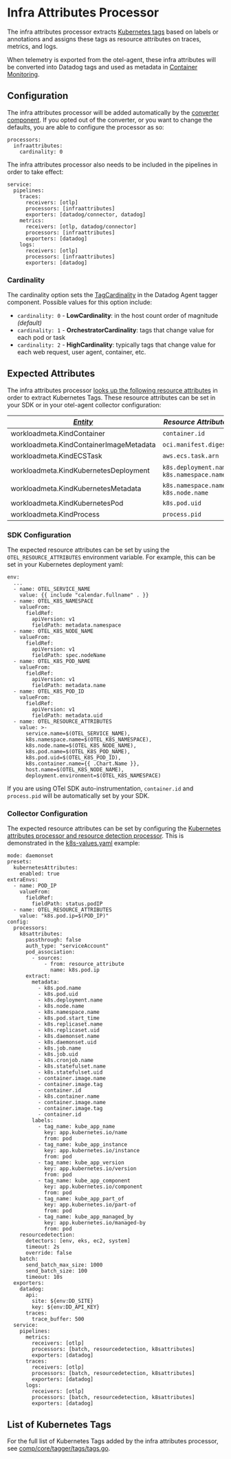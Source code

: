 # Infra Attributes Processor

The infra attributes processor extracts [Kubernetes tags](https://docs.datadoghq.com/containers/kubernetes/tag/?tab=datadogoperator#out-of-the-box-tags) based on labels or annotations and assigns these tags as resource attributes on traces, metrics, and logs.

When telemetry is exported from the otel-agent, these infra attributes will be converted into Datadog tags and used as metadata in [Container Monitoring](https://docs.datadoghq.com/containers/).

## Configuration

The infra attributes processor will be added automatically by the [converter component](../../../../converter/README.md). If you opted out of the converter, or you want to change the defaults, you are able to configure the processor as so:
```
processors:
  infraattributes:
    cardinality: 0
```

The infra attributes processor also needs to be included in the pipelines in order to take effect:
```
service:
  pipelines:
    traces:
      receivers: [otlp]
      processors: [infraattributes]
      exporters: [datadog/connector, datadog]
    metrics:
      receivers: [otlp, datadog/connector]
      processors: [infraattributes]
      exporters: [datadog]
    logs:
      receivers: [otlp]
      processors: [infraattributes]
      exporters: [datadog]
```

### Cardinality
The cardinality option sets the [TagCardinality](../../../../../../comp/core/tagger/README.md#tagcardinality) in the Datadog Agent tagger component. Possible values for this option include:
* `cardinality: 0` - **LowCardinality**: in the host count order of magnitude *(default)*
* `cardinality: 1` - **OrchestratorCardinality**: tags that change value for each pod or task
* `cardinality: 2` - **HighCardinality**: typically tags that change value for each web request, user agent, container, etc.

## Expected Attributes

The infra attributes processor [looks up the following resource attributes](https://github.com/DataDog/datadog-agent/blob/a7e58c617398e40e4d9f730f855b5bda963f3d42/comp/otelcol/otlp/components/processor/infraattributesprocessor/common.go#L90-L125) in order to extract Kubernetes Tags. These resource attributes can be set in your SDK or in your otel-agent collector configuration:

| *[Entity](../../../../../../comp/core/tagger/README.md#entity-ids)*  | *Resource Attributes*                       |
|----------------------------------------------------------------------|---------------------------------------------|
| workloadmeta.KindContainer                                           | `container.id`                              |
| workloadmeta.KindContainerImageMetadata                              | `oci.manifest.digest`                        |
| workloadmeta.KindECSTask                                             | `aws.ecs.task.arn`                          |
| workloadmeta.KindKubernetesDeployment                                | `k8s.deployment.name`, `k8s.namespace.name` |
| workloadmeta.KindKubernetesMetadata                                  | `k8s.namespace.name`, `k8s.node.name`       |
| workloadmeta.KindKubernetesPod                                       | `k8s.pod.uid`                               |
| workloadmeta.KindProcess                                             | `process.pid`                               |

### SDK Configuration

The expected resource attributes can be set by using the `OTEL_RESOURCE_ATTRIBUTES` environment variable. For example, this can be set in your Kubernetes deployment yaml:
```
env:
  ...
  - name: OTEL_SERVICE_NAME
    value: {{ include "calendar.fullname" . }}
  - name: OTEL_K8S_NAMESPACE
    valueFrom:
      fieldRef:
        apiVersion: v1
        fieldPath: metadata.namespace
  - name: OTEL_K8S_NODE_NAME
    valueFrom:
      fieldRef:
        apiVersion: v1
        fieldPath: spec.nodeName
  - name: OTEL_K8S_POD_NAME
    valueFrom:
      fieldRef:
        apiVersion: v1
        fieldPath: metadata.name
  - name: OTEL_K8S_POD_ID
    valueFrom:
      fieldRef:
        apiVersion: v1
        fieldPath: metadata.uid
  - name: OTEL_RESOURCE_ATTRIBUTES
    value: >-
      service.name=$(OTEL_SERVICE_NAME),
      k8s.namespace.name=$(OTEL_K8S_NAMESPACE),
      k8s.node.name=$(OTEL_K8S_NODE_NAME),
      k8s.pod.name=$(OTEL_K8S_POD_NAME),
      k8s.pod.uid=$(OTEL_K8S_POD_ID),
      k8s.container.name={{ .Chart.Name }},
      host.name=$(OTEL_K8S_NODE_NAME),
      deployment.environment=$(OTEL_K8S_NAMESPACE)
```

If you are using OTel SDK auto-instrumentation, `container.id` and `process.pid` will be automatically set by your SDK.

### Collector Configuration

The expected resource attributes can be set by configuring the [Kubernetes attributes processor and resource detection processor](https://docs.datadoghq.com/opentelemetry/collector_exporter/hostname_tagging/?tab=kubernetesdaemonset). This is demonstrated in the [k8s-values.yaml](https://github.com/open-telemetry/opentelemetry-collector-contrib/blob/main/exporter/datadogexporter/examples/k8s-chart/k8s-values.yaml) example:
```
mode: daemonset
presets:
  kubernetesAttributes:
    enabled: true
extraEnvs:
  - name: POD_IP
    valueFrom:
      fieldRef:
        fieldPath: status.podIP
  - name: OTEL_RESOURCE_ATTRIBUTES
    value: "k8s.pod.ip=$(POD_IP)"
config:
  processors:
    k8sattributes:
      passthrough: false
      auth_type: "serviceAccount"
      pod_association:
        - sources:
            - from: resource_attribute
              name: k8s.pod.ip
      extract:
        metadata:
          - k8s.pod.name
          - k8s.pod.uid
          - k8s.deployment.name
          - k8s.node.name
          - k8s.namespace.name
          - k8s.pod.start_time
          - k8s.replicaset.name
          - k8s.replicaset.uid
          - k8s.daemonset.name
          - k8s.daemonset.uid
          - k8s.job.name
          - k8s.job.uid
          - k8s.cronjob.name
          - k8s.statefulset.name
          - k8s.statefulset.uid
          - container.image.name
          - container.image.tag
          - container.id
          - k8s.container.name
          - container.image.name
          - container.image.tag
          - container.id
        labels:
          - tag_name: kube_app_name
            key: app.kubernetes.io/name
            from: pod
          - tag_name: kube_app_instance
            key: app.kubernetes.io/instance
            from: pod
          - tag_name: kube_app_version
            key: app.kubernetes.io/version
            from: pod
          - tag_name: kube_app_component
            key: app.kubernetes.io/component
            from: pod
          - tag_name: kube_app_part_of
            key: app.kubernetes.io/part-of
            from: pod
          - tag_name: kube_app_managed_by
            key: app.kubernetes.io/managed-by
            from: pod
    resourcedetection:
      detectors: [env, eks, ec2, system]
      timeout: 2s
      override: false
    batch:
      send_batch_max_size: 1000
      send_batch_size: 100
      timeout: 10s
  exporters:
    datadog:
      api:
        site: ${env:DD_SITE}
        key: ${env:DD_API_KEY}
      traces:
        trace_buffer: 500
  service:
    pipelines:
      metrics:
        receivers: [otlp]
        processors: [batch, resourcedetection, k8sattributes]
        exporters: [datadog]
      traces:
        receivers: [otlp]
        processors: [batch, resourcedetection, k8sattributes]
        exporters: [datadog]
      logs:
        receivers: [otlp]
        processors: [batch, resourcedetection, k8sattributes]
        exporters: [datadog]
```

## List of Kubernetes Tags

For the full list of Kubernetes Tags added by the infra attributes processor, see [comp/core/tagger/tags/tags.go](../../../../../../comp/core/tagger/tags/tags.go).
